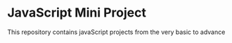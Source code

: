 # JavaScript Mini Project

This repository contains javaScript projects from the very basic to advance 